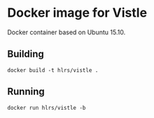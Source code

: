 # Docker image for Vistle

Docker container based on Ubuntu 15.10.

## Building
`docker build -t hlrs/vistle .`

## Running
`docker run hlrs/vistle -b`
